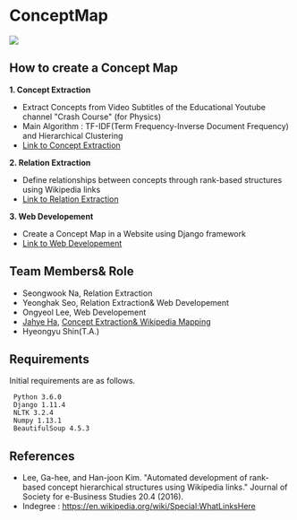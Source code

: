 # ConceptMap
![][1]
## How to create a Concept Map
**1. Concept Extraction**
- Extract Concepts from Video Subtitles of the Educational Youtube channel "Crash Course" (for Physics)
- Main Algorithm : TF-IDF(Term Frequency-Inverse Document Frequency) and Hierarchical Clustering
- [Link to Concept Extraction](https://github.com/eliceio/conceptMap/tree/master/ConceptExtraction)

**2. Relation Extraction**
- Define relationships between concepts through rank-based structures using Wikipedia links
- [Link to Relation Extraction](https://github.com/eliceio/conceptMap/tree/master/RelationExtraction)

**3. Web Developement**
- Create a Concept Map in a Website using Django framework
- [Link to Web Developement](https://github.com/eliceio/conceptMap/tree/master/WebDevelopement)


## Team Members& Role
- Seongwook Na, Relation Extraction
- Yeonghak Seo, Relation Extraction& Web Developement
- Ongyeol Lee, Web Developement
- [Jahye Ha](https://github.com/jahyeha), [Concept Extraction& Wikipedia Mapping](https://github.com/eliceio/conceptMap/tree/master/ConceptExtraction)
- Hyeongyu Shin(T.A.)


## Requirements
Initial requirements are as follows.
```
 Python 3.6.0
 Django 1.11.4
 NLTK 3.2.4
 Numpy 1.13.1
 BeautifulSoup 4.5.3
```

## References
- Lee, Ga-hee, and Han-joon Kim. "Automated development of rank-based concept hierarchical structures using Wikipedia links." Journal of Society for e-Business Studies 20.4 (2016). 
- Indegree : https://en.wikipedia.org/wiki/Special:WhatLinksHere


[1]: https://github.com/eliceio/conceptMap/blob/master/ConceptExtraction/note/proto.png




